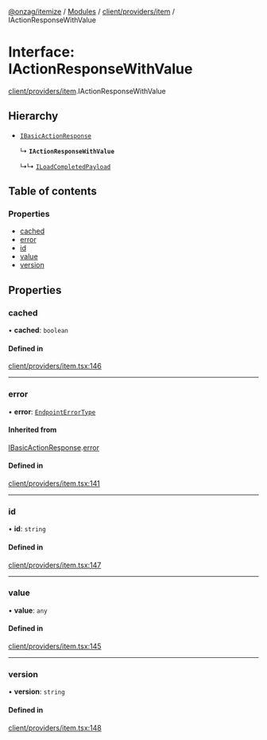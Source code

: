[@onzag/itemize](../README.md) / [Modules](../modules.md) / [client/providers/item](../modules/client_providers_item.md) / IActionResponseWithValue

# Interface: IActionResponseWithValue

[client/providers/item](../modules/client_providers_item.md).IActionResponseWithValue

## Hierarchy

- [`IBasicActionResponse`](client_providers_item.IBasicActionResponse.md)

  ↳ **`IActionResponseWithValue`**

  ↳↳ [`ILoadCompletedPayload`](client_providers_item.ILoadCompletedPayload.md)

## Table of contents

### Properties

- [cached](client_providers_item.IActionResponseWithValue.md#cached)
- [error](client_providers_item.IActionResponseWithValue.md#error)
- [id](client_providers_item.IActionResponseWithValue.md#id)
- [value](client_providers_item.IActionResponseWithValue.md#value)
- [version](client_providers_item.IActionResponseWithValue.md#version)

## Properties

### cached

• **cached**: `boolean`

#### Defined in

[client/providers/item.tsx:146](https://github.com/onzag/itemize/blob/f2db74a5/client/providers/item.tsx#L146)

___

### error

• **error**: [`EndpointErrorType`](../modules/base_errors.md#endpointerrortype)

#### Inherited from

[IBasicActionResponse](client_providers_item.IBasicActionResponse.md).[error](client_providers_item.IBasicActionResponse.md#error)

#### Defined in

[client/providers/item.tsx:141](https://github.com/onzag/itemize/blob/f2db74a5/client/providers/item.tsx#L141)

___

### id

• **id**: `string`

#### Defined in

[client/providers/item.tsx:147](https://github.com/onzag/itemize/blob/f2db74a5/client/providers/item.tsx#L147)

___

### value

• **value**: `any`

#### Defined in

[client/providers/item.tsx:145](https://github.com/onzag/itemize/blob/f2db74a5/client/providers/item.tsx#L145)

___

### version

• **version**: `string`

#### Defined in

[client/providers/item.tsx:148](https://github.com/onzag/itemize/blob/f2db74a5/client/providers/item.tsx#L148)
